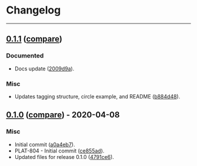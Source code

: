 # Changelog
---

## [0.1.1](https://github.com/LeafLink/ci-tools/releases/tag/0.1.1) ([compare](https://github.com/LeafLink/ci-tools/compare/0.1.0...0.1.1))

### Documented
- Docs update ([2009d9a](https://github.com/LeafLink/ci-tools/commit/2009d9ac7144f32bb569dfa7ffc8e6b74ee537ce)).

### Misc
- Updates tagging structure, circle example, and README ([b884d48](https://github.com/LeafLink/ci-tools/commit/b884d480adfa2285ef6a707ecb3c43374f0269e2)).


## [0.1.0](https://github.com/LeafLink/ci-tools/releases/tag/0.1.0) ([compare](https://github.com/LeafLink/ci-tools/compare/a0a4eb79345dcec95cbd98071e54b4be1703a797...0.1.0)) - 2020-04-08

### Misc
- Initial commit ([a0a4eb7](https://github.com/LeafLink/ci-tools/commit/a0a4eb79345dcec95cbd98071e54b4be1703a797)).
- PLAT-804 - Initial commit ([ce855ad](https://github.com/LeafLink/ci-tools/commit/ce855ad8b2ecf85b33cf5118fe939b0f9d02eff8)).
- Updated files for release 0.1.0 ([4791ce6](https://github.com/LeafLink/ci-tools/commit/4791ce695e16c45087871687092b7437e25e6ed9)).



